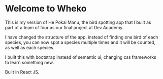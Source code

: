 # Welcome to Wheko

This is my version of He Pokai Manu, the bird spotting app that I built as part of a team of four as our final project at Dev Academy.

I have changed the structure of the app, instead of finding one bird of each species, you can now spot a species multiple times and it will be counted, as well as each species.

I built this with bootstrap instead of semantic ui, changing css frameworks to learn something new.

Built in React JS.

